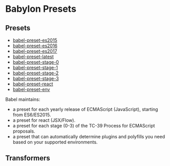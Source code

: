 # Babylon Presets

## Presets

* [babel-preset-es2015](https://github.com/babel/babel/blob/7.0/packages/babel-preset-es2015)
* [babel-preset-es2016](https://github.com/babel/babel/blob/7.0/packages/babel-preset-es2016)
* [babel-preset-es2017](https://github.com/babel/babel/blob/7.0/packages/babel-preset-es2017)
* [babel-preset-latest](https://github.com/babel/babel/blob/7.0/packages/babel-preset-latest)
* [babel-preset-stage-0](https://github.com/babel/babel/blob/7.0/packages/babel-preset-stage-0)
* [babel-preset-stage-1](https://github.com/babel/babel/blob/7.0/packages/babel-preset-stage-1)
* [babel-preset-stage-2](https://github.com/babel/babel/blob/7.0/packages/babel-preset-stage-2)
* [babel-preset-stage-3](https://github.com/babel/babel/blob/7.0/packages/babel-preset-stage-3)
* [babel-preset-react](https://github.com/babel/babel/blob/7.0/packages/babel-preset-react)
* [babel-preset-env](https://github.com/babel/babel-preset-env)

Babel maintains:

* a preset for each yearly release of ECMAScript (JavaScript), starting from ES6/ES2015.
* a preset for react (JSX/Flow).
* a preset for each stage (0-3) of the TC-39 Process for ECMAScript proposals.
* a preset that can automatically determine plugins and polyfills you need based on your supported environments.

## Transformers
